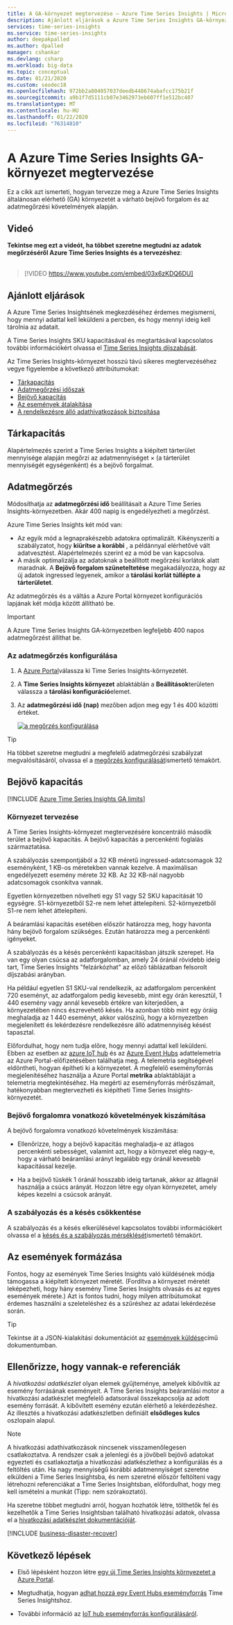 ```yaml
---
title: A GA-környezet megtervezése – Azure Time Series Insights | Microsoft Docs
description: Ajánlott eljárások a Azure Time Series Insights GA-környezet előkészítéséhez, konfigurálásához és üzembe helyezéséhez.
services: time-series-insights
ms.service: time-series-insights
author: deepakpalled
ms.author: dpalled
manager: cshankar
ms.devlang: csharp
ms.workload: big-data
ms.topic: conceptual
ms.date: 01/21/2020
ms.custom: seodec18
ms.openlocfilehash: 972bb2a804057037deedb448674abafcc175b21f
ms.sourcegitcommit: a9b1f7d5111cb07e3462973eb607ff1e512bc407
ms.translationtype: MT
ms.contentlocale: hu-HU
ms.lasthandoff: 01/22/2020
ms.locfileid: "76314810"
---
```

# <a name="plan-your-azure-time-series-insights-ga-environment"></a>A Azure Time Series Insights GA-környezet megtervezése

Ez a cikk azt ismerteti, hogyan tervezze meg a Azure Time Series Insights általánosan elérhető (GA) környezetét a várható bejövő forgalom és az adatmegőrzési követelmények alapján.

## <a name="video"></a>Videó

**Tekintse meg ezt a videót, ha többet szeretne megtudni az adatok megőrzéséről Azure Time Series Insights és a tervezéshez**:<br /><br />

> [!VIDEO https://www.youtube.com/embed/03x6zKDQ6DU]

## <a name="best-practices"></a>Ajánlott eljárások

A Azure Time Series Insightsének megkezdéséhez érdemes megismerni, hogy mennyi adattal kell leküldeni a percben, és hogy mennyi ideig kell tárolnia az adatait.  

A Time Series Insights SKU kapacitásával és megtartásával kapcsolatos további információkért olvassa el [Time Series Insights díjszabását](https://azure.microsoft.com/pricing/details/time-series-insights/).

Az Time Series Insights-környezet hosszú távú sikeres megtervezéséhez vegye figyelembe a következő attribútumokat:

- [Tárkapacitás](#storage-capacity)
- [Adatmegőrzési időszak](#data-retention)
- [Bejövő kapacitás](#ingress-capacity)
- [Az események átalakítása](#shape-your-events)
- [A rendelkezésre álló adathivatkozások biztosítása](#ensure-that-you-have-reference-data)

## <a name="storage-capacity"></a>Tárkapacitás

Alapértelmezés szerint a Time Series Insights a kiépített tárterület mennyisége alapján megőrzi az adatmennyiséget &#215; (a tárterület mennyiségét egységenként) és a bejövő forgalmat.

## <a name="data-retention"></a>Adatmegőrzés

Módosíthatja az **adatmegőrzési idő** beállításait a Azure Time Series Insights-környezetben. Akár 400 napig is engedélyezheti a megőrzést. 

Azure Time Series Insights két mód van:

* Az egyik mód a legnaprakészebb adatokra optimalizált. Kikényszeríti a szabályzatot, hogy **kiürítse a korábbi** , a példánnyal elérhetővé vált adatvesztést. Alapértelmezés szerint ez a mód be van kapcsolva. 
* A másik optimalizálja az adatoknak a beállított megőrzési korlátok alatt maradnak. A **Bejövő forgalom szüneteltetése** megakadályozza, hogy az új adatok ingressed legyenek, amikor a **tárolási korlát túllépte a tárterületet**.

Az adatmegőrzés és a váltás a Azure Portal környezet konfigurációs lapjának két módja között állítható be.

> [!IMPORTANT]
> A Azure Time Series Insights GA-környezetben legfeljebb 400 napos adatmegőrzést állíthat be.

### <a name="configure-data-retention"></a>Az adatmegőrzés konfigurálása

1. A [Azure Portal](https://portal.azure.com)válassza ki Time Series Insights-környezetét.

1. A **Time Series Insights környezet** ablaktáblán a **Beállítások**területen válassza a **tárolási konfiguráció**elemet.

1. Az **adatmegőrzési idő (nap)** mezőben adjon meg egy 1 és 400 közötti értéket.

   [![a megőrzés konfigurálása](media/data-retention/configure-data-retention.png)](media/data-retention/configure-data-retention.png#lightbox)

> [!TIP]
> Ha többet szeretne megtudni a megfelelő adatmegőrzési szabályzat megvalósításáról, olvassa el a [megőrzés konfigurálását](./time-series-insights-how-to-configure-retention.md)ismertető témakört.

## <a name="ingress-capacity"></a>Bejövő kapacitás

[!INCLUDE [Azure Time Series Insights GA limits](../../includes/time-series-insights-ga-limits.md)]

### <a name="environment-planning"></a>Környezet tervezése

A Time Series Insights-környezet megtervezésére koncentráló második terület a bejövő kapacitás. A bejövő kapacitás a percenkénti foglalás származtatása.

A szabályozás szempontjából a 32 KB méretű ingressed-adatcsomagok 32 eseményként, 1 KB-os méretekben vannak kezelve. A maximálisan engedélyezett esemény mérete 32 KB. Az 32 KB-nál nagyobb adatcsomagok csonkítva vannak.

Egyetlen környezetben növelheti egy S1 vagy S2 SKU kapacitását 10 egységre. S1-környezetből S2-re nem lehet áttelepíteni. S2-környezetből S1-re nem lehet áttelepíteni.

A beáramlási kapacitás esetében először határozza meg, hogy havonta hány bejövő forgalom szükséges. Ezután határozza meg a percenkénti igényeket. 

A szabályozás és a késés percenkénti kapacitásban játszik szerepet. Ha van egy olyan csúcsa az adatforgalomban, amely 24 óránál rövidebb ideig tart, Time Series Insights "felzárkózhat" az előző táblázatban felsorolt díjszabási arányban.

Ha például egyetlen S1 SKU-val rendelkezik, az adatforgalom percenként 720 eseményt, az adatforgalom pedig kevesebb, mint egy órán keresztül, 1 440 esemény vagy annál kevesebb értékre van kiterjedően, a környezetében nincs észrevehető késés. Ha azonban több mint egy óráig meghaladja az 1 440 eseményt, akkor valószínű, hogy a környezetben megjelenített és lekérdezésre rendelkezésre álló adatmennyiség késést tapasztal.

Előfordulhat, hogy nem tudja előre, hogy mennyi adattal kell leküldeni. Ebben az esetben az [azure IoT hub](../iot-hub/iot-hub-metrics.md) és az [Azure Event Hubs](https://blogs.msdn.microsoft.com/cloud_solution_architect/2016/05/25/using-the-azure-rest-apis-to-retrieve-event-hub-metrics/) adattelemetria az Azure Portal-előfizetésében találhatja meg. A telemetria segítségével eldöntheti, hogyan építheti ki a környezetet. A megfelelő eseményforrás megjelenítéséhez használja a Azure Portal **metrika** ablaktábláját a telemetria megtekintéséhez. Ha megérti az eseményforrás mérőszámait, hatékonyabban megtervezheti és kiépítheti Time Series Insights-környezetét.

### <a name="calculate-ingress-requirements"></a>Bejövő forgalomra vonatkozó követelmények kiszámítása

A bejövő forgalomra vonatkozó követelmények kiszámítása:

- Ellenőrizze, hogy a bejövő kapacitás meghaladja-e az átlagos percenkénti sebességet, valamint azt, hogy a környezet elég nagy-e, hogy a várható beáramlási arányt legalább egy óránál kevesebb kapacitással kezelje.

- Ha a bejövő tüskék 1 óránál hosszabb ideig tartanak, akkor az átlagnál használja a csúcs arányát. Hozzon létre egy olyan környezetet, amely képes kezelni a csúcsok arányát.

### <a name="mitigate-throttling-and-latency"></a>A szabályozás és a késés csökkentése

A szabályozás és a késés elkerülésével kapcsolatos további információkért olvassa el a [késés és a szabályozás mérséklését](time-series-insights-environment-mitigate-latency.md)ismertető témakört.

## <a name="shape-your-events"></a>Az események formázása

Fontos, hogy az események Time Series Insights való küldésének módja támogassa a kiépített környezet méretét. (Fordítva a környezet méretét leképezheti, hogy hány esemény Time Series Insights olvasás és az egyes események mérete.) Azt is fontos tudni, hogy milyen attribútumokat érdemes használni a szeleteléshez és a szűréshez az adatai lekérdezése során.

> [!TIP]
> Tekintse át a JSON-kialakítási dokumentációt az [események küldése](time-series-insights-send-events.md)című dokumentumban.

## <a name="ensure-that-you-have-reference-data"></a>Ellenőrizze, hogy vannak-e referenciák

A *hivatkozási adatkészlet* olyan elemek gyűjteménye, amelyek kibővítik az esemény forrásának eseményeit. A Time Series Insights beáramlási motor a hivatkozási adatkészlet megfelelő adatsorával összekapcsolja az adott esemény forrását. A kibővített esemény ezután elérhető a lekérdezéshez. Az illesztés a hivatkozási adatkészletben definiált **elsődleges kulcs** oszlopain alapul.

> [!NOTE]
> A hivatkozási adathivatkozások nincsenek visszamenőlegesen csatlakoztatva. A rendszer csak a jelenlegi és a jövőbeli bejövő adatokat egyezteti és csatlakoztatja a hivatkozási adatkészlethez a konfigurálás és a feltöltés után. Ha nagy mennyiségű korábbi adatmennyiséget szeretne elküldeni a Time Series Insightsba, és nem szeretné először feltölteni vagy létrehozni referenciákat a Time Series Insightsban, előfordulhat, hogy meg kell ismételni a munkát (Tipp: nem szórakoztató).  

Ha szeretne többet megtudni arról, hogyan hozhatók létre, tölthetők fel és kezelhetők a Time Series Insightsban található hivatkozási adatok, olvassa el a [hivatkozási adatkészlet dokumentációját](time-series-insights-add-reference-data-set.md).

[!INCLUDE [business-disaster-recover](../../includes/time-series-insights-business-recovery.md)]

## <a name="next-steps"></a>Következő lépések

- Első lépésként hozzon létre [egy új Time Series Insights környezetet a Azure Portal](time-series-insights-get-started.md).

- Megtudhatja, hogyan [adhat hozzá egy Event Hubs eseményforrás](time-series-insights-how-to-add-an-event-source-eventhub.md) Time Series Insightshoz.

- További információ az [IoT hub eseményforrás konfigurálásáról](time-series-insights-how-to-add-an-event-source-iothub.md).
